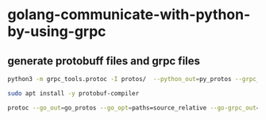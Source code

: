# golang-communicate-with-python-by-using-grpc

## generate protobuff files and grpc files
```bash
python3 -m grpc_tools.protoc -I protos/  --python_out=py_protos --grpc_python_out=py_protos hi.proto
```

```bash
sudo apt install -y protobuf-compiler

protoc --go_out=go_protos --go_opt=paths=source_relative --go-grpc_out=go_protos --go-grpc_opt=paths=source_relative ./protos/hi.proto
```
